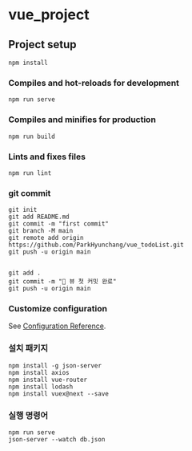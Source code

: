 # vue_project

## Project setup
```
npm install
```

### Compiles and hot-reloads for development
```
npm run serve
```

### Compiles and minifies for production
```
npm run build
```

### Lints and fixes files
```
npm run lint
```

### git commit
```
git init
git add README.md
git commit -m "first commit"
git branch -M main
git remote add origin https://github.com/ParkHyunchang/vue_todoList.git
git push -u origin main


git add .
git commit -m "😤 뷰 첫 커밋 완료"
git push -u origin main
```

### Customize configuration
See [Configuration Reference](https://cli.vuejs.org/config/).

### 설치 패키지
```
npm install -g json-server
npm install axios
npm install vue-router
npm install lodash
npm install vuex@next --save
```

### 실행 명령어
```
npm run serve
json-server --watch db.json
```

